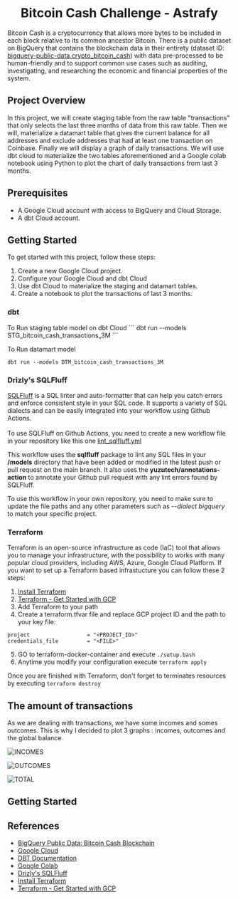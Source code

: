<h1 align=center> Bitcoin Cash Challenge - Astrafy</h1>

Bitcoin Cash is a cryptocurrency that allows more bytes to be included in each block relative to its common ancestor Bitcoin. 
There is a public dataset on BigQuery that contains the blockchain data in their entirety (dataset ID: <a href="https://console.cloud.google.com/marketplace/product/bitcoin-cash/crypto-bitcoin-cash">bigquery-public-data.crypto_bitcoin_cash</a>) with data pre-processed to be human-friendly and to support common use cases such as auditing, investigating, and researching the economic and financial properties of the system.

<h2>Project Overview</h2>

In this project, we will create  staging table from the raw table "transactions" that only selects the last three months of data from this raw table. 
Then we will, materialize a datamart table that gives the current balance for all addresses and exclude addresses that had at least one transaction on Coinbase.
Finally we will display a graph of daily transactions. 
We will use dbt cloud to materialize the two tables aforementioned and a Google colab notebook using Python to plot the chart of daily transactions from last 3 months. 


<h2>Prerequisites</h2>

- A Google Cloud account with access to BigQuery and Cloud Storage.
- A dbt Cloud account.


<h2>Getting Started</h2>

To get started with this project, follow these steps:

1. Create a new Google Cloud project.
2. Configure your Google Cloud and dbt Cloud
3. Use dbt Cloud to materialize the staging and datamart tables.
4. Create a notebook to plot the transactions of last 3 months.

<h3>dbt</h3>
To Run staging table model on dbt Cloud
```
dbt run --models STG_bitcoin_cash_transactions_3M
```

To Run datamart model
```
dbt run --models DTM_bitcoin_cash_transactions_3M
```

<h3>Drizly's SQLFluff</h3>
<a href="https://github.com/sqlfluff/">SQLFluff</a> is a SQL linter and auto-formatter that can help you catch errors and enforce consistent style in your SQL code. It supports a variety of SQL dialects and can be easily integrated into your workflow using Github Actions.
</br>
</br>
To use SQLFluff on Github Actions, you need to create a new workflow file in your repository like this one <a href="https://github.com/clementmariebrisson/bitcoin-cash-challenge/tree/main/.github/workflows/lint_sqlfluff.yml">lint_sqlfluff.yml</a>

This workflow uses the **sqlfluff** package to lint any SQL files in your **/models** directory that have been added or modified in the latest push or pull request on the main branch. It also uses the **yuzutech/annotations-action** to annotate your Github pull request with any lint errors found by SQLFluff.

To use this workflow in your own repository, you need to make sure to update the file paths and any other parameters such as *--dialect bigquery* to match your specific project.

<h3>Terraform</h3>
Terraform is an open-source infrastructure as code (IaC) tool that allows you to manage your infrastructure, with the possibility to works with many popular cloud providers, including AWS, Azure, Google Cloud Platform. If you want to set up a Terraform based infrastucture you can follow these 2 steps:

1. <a href="https://phoenixnap.com/kb/how-to-install-terraform">Install Terraform</a>
2. <a href="https://developer.hashicorp.com/terraform/tutorials/gcp-get-started">Terraform - Get Started with GCP</a>
3. Add Terraform to your path
4. Create a terraform.tfvar file and replace GCP project ID and the path to your key file:

```
project                  = "<PROJECT_ID>"
credentials_file         = "<FILE>"
```

5. GO to terraform-docker-container and execute 
```./setup.bash```
6. Anytime you modify your configuration execute ```terraform apply```

Once you are finished with Terraform, don't forget to terminates resources by executing ```terraform destroy```

<h2>The amount of transactions</h2>

As we are dealing with transactions, we have some incomes and somes outcomes. This is why I decided to plot 3 graphs : incomes, outcomes and the global balance.

![INCOMES](pictures/input.JPG)

![OUTCOMES](pictures/output.JPG)

![TOTAL](pictures/total.JPG)

<h2>Getting Started</h2>


<h2>References</h2>

<ul>
  <li><a href="https://console.cloud.google.com/marketplace/product/bitcoin-cash/crypto-bitcoin-cash">BigQuery 
      Public Data: Bitcoin Cash Blockchain</a></li>
  <li><a href="https://cloud.google.com/">Google Cloud</a></li>
  <li><a href="https://docs.getdbt.com/">DBT Documentation</a></li>
  <li><a href="https://colab.research.google.com/notebooks/intro.ipynb">Google Colab</a></li>
  <li><a href="https://github.com/sqlfluff/sqlfluff-github-actions/tree/main/menu_of_workflows/drizly">Drizly's SQLFluff</a></li>
  <li><a href="https://phoenixnap.com/kb/how-to-install-terraform">Install Terraform</a></li>
  <li><a href="https://developer.hashicorp.com/terraform/tutorials/gcp-get-started">Terraform - Get Started with GCP</a></li>
</ul>